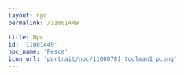 ```yaml
---
layout: npc
permalink: /11001449

title: Npc
id: '11001449'
npc_name: 'Pesce'
icon_url: 'portrait/npc/11000781_toolman1_p.png'
---
```

